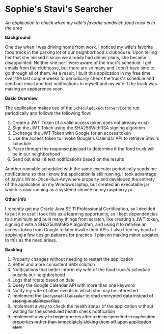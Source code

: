 # Sophie's Stavi's Searcher
_An application to check when my wife's favorite sandwich food truck is in the area_

__Background__

One day when I was driving home from work, I noticed my wife's favorite food truck in the parking lot of our neighborhood's clubhouse. Upon telling her that she missed it since we already had dinner plans, she became disappointed. Neither she nor I were aware of the truck's schedule. I get emails from the clubhouse, but there are so many and I don't have time to go through all of them. As a result, I built this application in my free time over the last couple weeks to periodically check the truck's schedule and send out email and text notifications to myself and my wife if the truck was making an appearence soon.

__Basic Overview__

The application makes use of the `ScheduledExecutorService` to run periodically and follows the following flow:
1. Create a JWT Token (if a valid access token does not already exist)
2. Sign the JWT Token using the SHA256WithRSA signing algorithm
3. Exchange the JWT Token with Google for an access token
4. Use the access token to invoke Google's Calendar API to retrieve Stavi's schedule
5. Parse through the response payload to determine if the food truck will be in our neighborhood
6. Send out email & text notifications based on the results

Another runnable scheduled with the same executor periodically sends me notifications so that I know the application is still running. I took advantage of Java's Write-Once-Run-Anywhere property and developed the entirety of the application on my Windows laptop, but created an executable jar which is now running as a systemd service on my raspberry pi. 

__Other info__

I recently got my Oracle Java SE 11 Professional Certification, so I decided to put it to use! I took this as a learning opportunity, so I kept dependencies to a minimum and built many things from scratch, like creating a JWT token, signing it with a SHA256WithRSA algorithm, and using it to retrieve an access token from Google to later invoke their APIs. I also tried my hand at applying a few design patterns for practice. I plan on making minor updates to this as the need arises. 

__Backlog__
1. Property changes without needing to restart the application
2. Better and more consistent SMS solution
3. Notifications that better inform my wife of the food truck's schedule outside our neighborhood
4. Logs that rotate based on date
5. Query the Google Calendar API with more than one keyword
6. Notify my wife of other events in which she may be interested
7. ~~Implement the `EncryptedFileReader` to read encrypted data instead of storing in plaintext files~~
8. Implement a way to check the health status of the application without waiting for the scheduled health check notification
9. ~~Implement a way to begin queries after a delay specified in application properties rather than immediately kicking them off upon application start~~
